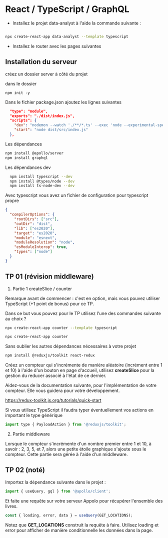 # React / TypeScript / GraphQL

- Installez le projet data-analyst à l'aide la commande suivante :

```bash

npx create-react-app data-analyst --template typescript

```

- Installez le router avec les pages suivantes

## Installation du serveur

créez un dossier server à côté du projet

dans le dossier

```bahs
npm init -y

```

Dans le fichier package.json ajoutez les lignes suivantes

```json
  "type": "module",
  "exports": "./dist/index.js",
  "scripts": {
    "dev": "nodemon --watch './**/*.ts' --exec 'node --experimental-specifier-resolution=node --loader ts-node/esm' src/index.ts",
    "start": "node dist/src/index.js"
  },
```

Les dépendances

```bash
npm install @apollo/server
npm install graphql

```

Les dépendances dev

```bash
  npm install typescript --dev
  npm install @types/node --dev
  npm install ts-node-dev --dev

```

Avec typescript vous avez un fichier de configuration pour typescript propre

```json
{
  "compilerOptions": {
    "rootDirs": ["src"],
    "outDir": "dist",
    "lib": ["es2020"],
    "target": "es2020",
    "module": "esnext",
    "moduleResolution": "node",
    "esModuleInterop": true,
    "types": ["node"]
  }
}
```

## TP 01 (révision middleware)

1. Partie 1 createSlice / counter

Remarque avant de commencer : c'est en option, mais vous pouvez utiliser TypeScript (+1 point de bonus) pour ce TP.

Dans ce but vous pouvez pour le TP utilisez l'une des commandes suivante au choix ?

```bash
npx create-react-app counter --template typescript
```

```bash
npx create-react-app counter 
```

Sans oublier les autres dépendances nécessaires à votre projet 

```bash
npm install @reduxjs/toolkit react-redux
```

Créez un compteur qui s'incrémente de manière aléatoire (incrément entre 1 et 10) à l'aide d'un bouton en page d'accueil, utilisez **createSlice** pour la gestion du reducer associé à l'état de ce dernier.

Aidez-vous de la documentation suivante, pour l'implémentation de votre compteur. Elle vous guidera pour votre développement.

https://redux-toolkit.js.org/tutorials/quick-start

Si vous utilisez TypeScript il faudra typer éventuellement vos actions en important le type générique 

```js
import type { PayloadAction } from '@reduxjs/toolkit';
```

2. Partie middleware 

Lorsque le compteur s'incrémente d'un nombre premier entre 1 et 10, à savoir : 2, 3, 5, et 7, alors une petite étoile graphique s'ajoute sous le compteur. Cette partie sera gérée à l'aide d'un middleware.

## TP 02 (noté)

Importez la dépendance suivante dans le projet :

```js
import { useQuery, gql } from '@apollo/client';
``` 

Et faite une requête sur votre serveur Appolo pour récupérer l'ensemble des livres.

```js
const { loading, error, data } = useQuery(GET_LOCATIONS);
```

Notez que **GET_LOCATIONS** construit la requête à faire. Utilisez loading et error pour afficher de manière conditionnelle les données dans la page.